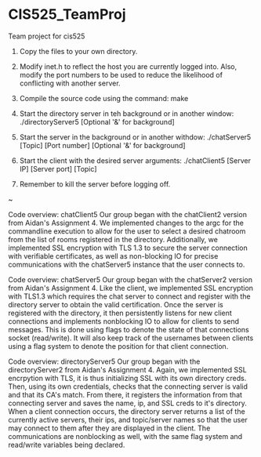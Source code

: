 # CIS525_TeamProj
Team project for cis525

1. Copy the files to your own directory.

2. Modify inet.h to reflect the host you are currently logged into.
   Also, modify the port numbers to be used to reduce the likelihood
   of conflicting with another server. 

3. Compile the source code using the command: make

4. Start the directory server in teh background or in another window: ./directoryServer5 [Optional '&' for background]

5. Start the server in the background or in another withdow: ./chatServer5 [Topic] [Port number] [Optional '&' for background] 

6. Start the client with the desired server arguments: ./chatClient5 [Server IP] [Server port] [Topic] 

7. Remember to kill the server before logging off.


~

Code overview: chatClient5
Our group began with the chatClient2 version from Aidan's Assignment 4. We implemented changes to the argc for the commandline 
execution to allow for the user to select a desired chatroom from the list of rooms registered in the directory. Additionally, we 
implemented SSL encryption with TLS 1.3 to secure the server connection with verifiable certificates, as well as non-blocking IO
for precise communications with the chatServer5 instance that the user connects to.


Code overview: chatServer5
Our group began with the chatServer2 version from Aidan's Assignment 4. Like the client, we implemented SSL encryption with TLS1.3 which requires the 
chat server to connect and register with the directory server to obtain the valid certification. Once the server is registered with the directory,
it then persistently listens for new client connections and implements nonblocking IO to allow for clients to send messages. This is done using flags to denote
the state of that connections socket (read/write). It will also keep track of the usernames between clients using a flag system 
to denote the position for that client connection.

Code overview: directoryServer5
Our group began with the directoryServer2 from Aidan's Assignment 4. Again, we implemented SSL encrpytion with TLS, it is thus initializing SSL
with its own directory creds. Then, using its own credentials, checks that the connecting server is valid and that its CA's match. From there, it registers the 
information from that connecting server and saves the name, ip, and SSL creds to it's directory. When a client connection occurs, the directory server returns
a list of the currently active servers, their ips, and topic/server names so that the user may connect to them after they are displayed in the client. 
The communications are nonblocking as well, with the same flag system and read/write variables being declared. 